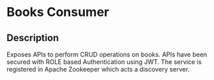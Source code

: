 # Books Consumer
## Description

Exposes APIs to perform CRUD operations on books.
APIs have been secured with ROLE based Authentication using JWT.
The service is registered in Apache Zookeeper which acts a discovery server.
